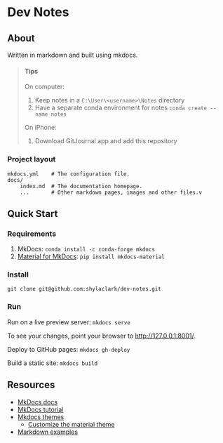 # Dev Notes

## About

Written in markdown and built using mkdocs.

> #### Tips
> On computer:
> 1. Keep notes in a `C:\User\<username>\Notes` directory
> 1. Have a separate conda environment for notes `conda create --name notes`
>
> On iPhone:
> 1. Download GitJournal app and add this repository


### Project layout

    mkdocs.yml    # The configuration file.
    docs/
        index.md  # The documentation homepage.
        ...       # Other markdown pages, images and other files.v

## Quick Start

### Requirements

1. MkDocs:  `conda install -c conda-forge mkdocs`
1. [Material for MkDocs](https://github.com/squidfunk/mkdocs-material): `pip install mkdocs-material`

### Install
`git clone git@github.com:shylaclark/dev-notes.git`

### Run
Run on a live preview server: `mkdocs serve`

To see your changes, point your browser to http://127.0.0.1:8001/.

Deploy to GitHub pages: `mkdocs gh-deploy`

Build a static site: `mkdocs build`

## Resources
* [MkDocs docs](https://www.mkdocs.org/)
* [MkDocs tutorial](https://romandc.com/techtalk-mkdocs/)
* [Mkdocs themes](https://github.com/mkdocs/mkdocs/wiki/MkDocs-Themes)
  * [Customize the material theme](https://squidfunk.github.io/mkdocs-material/customization/)
* [Markdown examples](http://www.unexpected-vortices.com/sw/rippledoc/quick-markdown-example.html)
